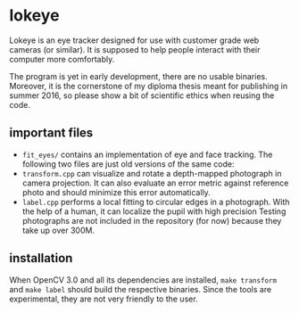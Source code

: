 # lokeye
Lokeye is an eye tracker designed for use with customer grade web cameras (or similar).
It is supposed to help people interact with their computer more comfortably.

The program is yet in early development, there are no usable binaries.
Moreover, it is the cornerstone of my diploma thesis meant for publishing in summer 2016, so please show a bit of scientific ethics when reusing the code.

## important files
* `fit_eyes/` contains an implementation of eye and face tracking. The following two files are just old versions of the same code:
* `transform.cpp` can visualize and rotate a depth-mapped photograph in camera projection.
  It can also evaluate an error metric against reference photo and should minimize this error automatically.
* `label.cpp` performs a local fitting to circular edges in a photograph.
  With the help of a human, it can localize the pupil with high precision
Testing photographs are not included in the repository (for now) because they take up over 300M.

## installation
When OpenCV 3.0 and all its dependencies are installed, `make transform` and `make label` should build the respective binaries.
Since the tools are experimental, they are not very friendly to the user.
